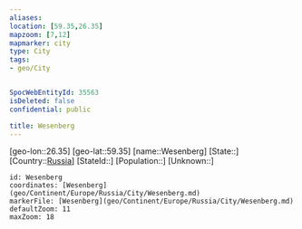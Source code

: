 ```yaml
---
aliases: 
location: [59.35,26.35]
mapzoom: [7,12] 
mapmarker: city 
type: City
tags:
- geo/City


SpocWebEntityId: 35563
isDeleted: false
confidential: public

title: Wesenberg
---
```

[geo-lon::26.35]
[geo-lat::59.35]
[name::Wesenberg]
[State::]
[Country::[Russia](geo/Continent/Europe/Russia.md)]
[StateId::]
[Population::]
[Unknown::]


```leaflet
id: Wesenberg
coordinates: [Wesenberg](geo/Continent/Europe/Russia/City/Wesenberg.md)
markerFile: [Wesenberg](geo/Continent/Europe/Russia/City/Wesenberg.md)
defaultZoom: 11 
maxZoom: 18
```


